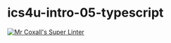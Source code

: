 # ics4u-intro-05-typescript

[![Mr Coxall's Super Linter](https://github.com/Rodas-Nega1/ics4u-intro-05-typescript/workflows/Mr%20Coxall's%20Super%20Linter/badge.svg)](https://github.com/Rodas-Nega1/ics4u-intro-05-typescript/actions/)
